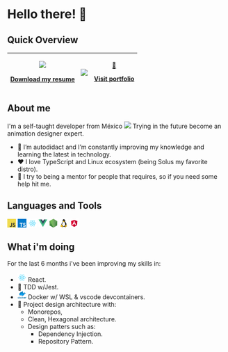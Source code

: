 # Hello there! 👋

## Quick Overview



| [<p align="center"><img  height="60" src="https://camo.githubusercontent.com/45249cad819498efba2eed709751f8e65100dca2c3420ea7f182003a5cbc3824/68747470733a2f2f6564656e742e6769746875622e696f2f537570657254696e7949636f6e732f696d616765732f7376672f7064662e737667"/></p><p>Download my resume</p>](./packages/portfolio/public/Christian_Amaya-Developer.pdf) | <a href="https://github.com/anuraghazra/github-readme-stats"><img align="center" src="https://github-readme-stats.vercel.app/api/top-langs/?username=anuraghazra&layout=compact&theme=buefy&hide_border=true" /></a> | [<p align="center">💼</p><p>Visit portfolio</p>](https://chris-amaya.vercel.app)
| --- | --- | --- | 

## About me
<p>I'm a self-taught developer from México <img src="https://github.githubassets.com/images/icons/emoji/unicode/1f1f2-1f1fd.png?v8" width=16> Trying in the future become an animation designer expert.</p>

- 📙 I’m autodidact and I’m constantly improving my knowledge and learning the latest in technology. 
- ❤️ I love TypeScript and Linux ecosystem (being Solus my favorite distro).
- 💬 I try to being a mentor for people that requires, so if you need some help hit me.


## Languages and Tools

<code><img height="20" src="https://raw.githubusercontent.com/github/explore/80688e429a7d4ef2fca1e82350fe8e3517d3494d/topics/javascript/javascript.png"></code>
<code><img height="20" src="https://raw.githubusercontent.com/github/explore/80688e429a7d4ef2fca1e82350fe8e3517d3494d/topics/typescript/typescript.png"></code>
<code><img height="20" src="https://raw.githubusercontent.com/github/explore/80688e429a7d4ef2fca1e82350fe8e3517d3494d/topics/react/react.png"></code>
<code><img height="20" src="https://raw.githubusercontent.com/github/explore/80688e429a7d4ef2fca1e82350fe8e3517d3494d/topics/vue/vue.png"></code>
<code><img height="20" src="https://raw.githubusercontent.com/github/explore/80688e429a7d4ef2fca1e82350fe8e3517d3494d/topics/nodejs/nodejs.png"></code>
<code><img height="20" src="https://raw.githubusercontent.com/github/explore/80688e429a7d4ef2fca1e82350fe8e3517d3494d/topics/linux/linux.png"></code>
<code><img height="20" src="https://raw.githubusercontent.com/github/explore/80688e429a7d4ef2fca1e82350fe8e3517d3494d/topics/angular/angular.png"></code>

## What i'm doing

For the last 6 months i've been improving my skills in:
* <code><img height="20" src="https://raw.githubusercontent.com/github/explore/80688e429a7d4ef2fca1e82350fe8e3517d3494d/topics/react/react.png"></code> React. 
* 🧪 TDD w/Jest.
* <code><img height="20" src="https://raw.githubusercontent.com/github/explore/80688e429a7d4ef2fca1e82350fe8e3517d3494d/topics/docker/docker.png"></code> Docker w/ WSL & vscode devcontainers.
* 📜 Project design architecture with:
   - Monorepos,
   - Clean, Hexagonal architecture.
   - Design patters such as:
      * Dependency Injection.
      * Repository Pattern.